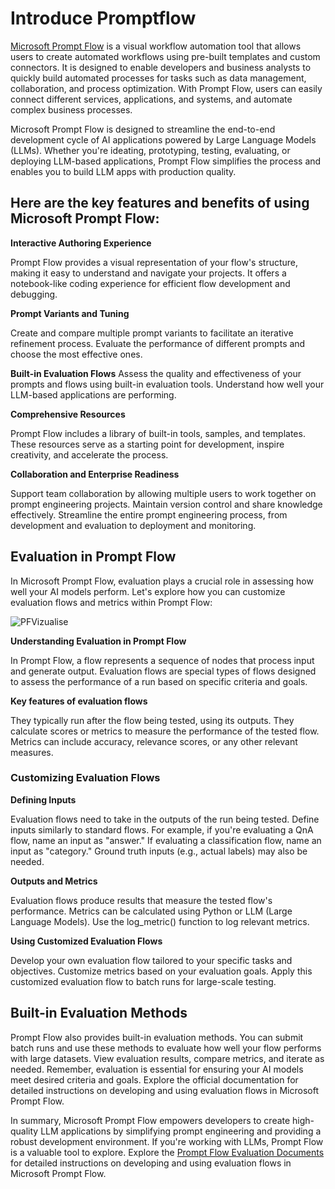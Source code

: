 # **Introduce Promptflow**

 [Microsoft Prompt Flow](https://microsoft.github.io/promptflow/index.html) is a visual workflow automation tool that allows users to create automated workflows using pre-built templates and custom connectors. It is designed to enable developers and business analysts to quickly build automated processes for tasks such as data management, collaboration, and process optimization. With Prompt Flow, users can easily connect different services, applications, and systems, and automate complex business processes.

 Microsoft Prompt Flow is designed to streamline the end-to-end development cycle of AI applications powered by Large Language Models (LLMs). Whether you're ideating, prototyping, testing, evaluating, or deploying LLM-based applications, Prompt Flow simplifies the process and enables you to build LLM apps with production quality.

## Here are the key features and benefits of using Microsoft Prompt Flow:

**Interactive Authoring Experience**

Prompt Flow provides a visual representation of your flow's structure, making it easy to understand and navigate your projects.
It offers a notebook-like coding experience for efficient flow development and debugging.

**Prompt Variants and Tuning**

Create and compare multiple prompt variants to facilitate an iterative refinement process. Evaluate the performance of different prompts and choose the most effective ones.

**Built-in Evaluation Flows**
Assess the quality and effectiveness of your prompts and flows using built-in evaluation tools.
Understand how well your LLM-based applications are performing.

**Comprehensive Resources**

Prompt Flow includes a library of built-in tools, samples, and templates. These resources serve as a starting point for development, inspire creativity, and accelerate the process.

**Collaboration and Enterprise Readiness**

Support team collaboration by allowing multiple users to work together on prompt engineering projects.
Maintain version control and share knowledge effectively. Streamline the entire prompt engineering process, from development and evaluation to deployment and monitoring.

## Evaluation in Prompt Flow 

In Microsoft Prompt Flow, evaluation plays a crucial role in assessing how well your AI models perform. Let's explore how you can customize evaluation flows and metrics within Prompt Flow:

![PFVizualise](../../imgs/05/PromptFlow/pfvisualize.png)

**Understanding Evaluation in Prompt Flow**

In Prompt Flow, a flow represents a sequence of nodes that process input and generate output. Evaluation flows are special types of flows designed to assess the performance of a run based on specific criteria and goals.

**Key features of evaluation flows**

They typically run after the flow being tested, using its outputs. They calculate scores or metrics to measure the performance of the tested flow. Metrics can include accuracy, relevance scores, or any other relevant measures.

### Customizing Evaluation Flows

**Defining Inputs**

Evaluation flows need to take in the outputs of the run being tested. Define inputs similarly to standard flows.
For example, if you're evaluating a QnA flow, name an input as "answer." If evaluating a classification flow, name an input as "category." Ground truth inputs (e.g., actual labels) may also be needed.

**Outputs and Metrics**

Evaluation flows produce results that measure the tested flow's performance. Metrics can be calculated using Python or LLM (Large Language Models). Use the log_metric() function to log relevant metrics.

**Using Customized Evaluation Flows**

Develop your own evaluation flow tailored to your specific tasks and objectives. Customize metrics based on your evaluation goals.
Apply this customized evaluation flow to batch runs for large-scale testing.

## Built-in Evaluation Methods

Prompt Flow also provides built-in evaluation methods.
You can submit batch runs and use these methods to evaluate how well your flow performs with large datasets.
View evaluation results, compare metrics, and iterate as needed.
Remember, evaluation is essential for ensuring your AI models meet desired criteria and goals. Explore the official documentation for detailed instructions on developing and using evaluation flows in Microsoft Prompt Flow.

In summary, Microsoft Prompt Flow empowers developers to create high-quality LLM applications by simplifying prompt engineering and providing a robust development environment. If you're working with LLMs, Prompt Flow is a valuable tool to explore. Explore the [Prompt Flow Evaluation Documents](https://learn.microsoft.com/azure/machine-learning/prompt-flow/how-to-develop-an-evaluation-flow?view=azureml-api-2) for detailed instructions on developing and using evaluation flows in Microsoft Prompt Flow.

